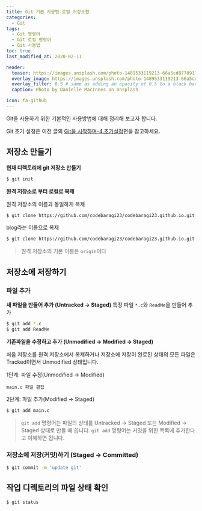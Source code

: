 ```yaml
---
title: Git 기본 사용법-로컬 저장소편
categories: 
  - Git
tags: 
  - Git 명령어
  - Git 로컬 명령어
  - Git 사용법
toc: true
last_modified_at: 2020-02-11

header:
  teaser: https://images.unsplash.com/photo-1489533119213-66a5cd877091?ixlib=rb-1.2.1&ixid=eyJhcHBfaWQiOjEyMDd9&auto=format&fit=crop&w=256&q=40
  overlay_image: https://images.unsplash.com/photo-1489533119213-66a5cd877091?ixlib=rb-1.2.1&ixid=eyJhcHBfaWQiOjEyMDd9&auto=format&fit=crop&w=1024&q=80
  overlay_filter: 0.5 # same as adding an opacity of 0.5 to a black background
  caption: Photo by Danielle MacInnes on Unsplash

icon: fa-github
---
```



Git을 사용하기 위한 기본적인 사용방법에 대해 정리해 보고자 합니다.

Git 초기 설정은 이전 글의  [Git을 시작하며-4.초기설정](/git/Start-Git/#4-초기-설정)편을 참고하세요.


## 저장소 만들기

**현재 디렉토리에 git 저장소 만들기**

```bash
$ git init
```

**원격 저장소로 부터 로컬로 복제**

원격 저장소의 이름과 동일하게 복제

```bash
$ git clone https://github.com/codebaragi23/codebaragi23.github.io.git
```

blog라는 이름으로 복제

```bash
$ git clone https://github.com/codebaragi23/codebaragi23.github.io.git blog
```

> 원격 저장소의 기본 이름은 `origin`이다

## 저장소에 저장하기

### 파일 추가

**새 파일을 만들어 추가 (Untracked -> Staged)**
특정 파일 `*.c`와 `ReadMe`을 만들어 추가

```bash
$ git add *.c
$ git add ReadMe
```

**기존파일을 수정하고 추가 (Unmodified -> Modified -> Staged)**

처음 저장소를 원격 저장소에서 복제하거나 저장소에 저장이 완료된 상태의 모든 파일은 Tracked이면서 Unmodified 상태입니다.

1단계: 파일 수정(Unmodified -> Modified)

```
main.c 파일 편집
```

2단계: 파일 추가(Modified -> Staged)

```bash
$ git add main.c
```


> `git add` 명령어는 파일의 상태를 Untracked -> Staged 또는 Modified -> Staged 상태로 만들 때 씁니다.
> `git add` 명령어는 커밋을 위한 목록에 추가한다고 이해하면 됩니다.

### 저장소에 저장(커밋)하기 (Staged -> Committed)

```bash
$ git commit -m 'update git'
```

## 작업 디렉토리의 파일 상태 확인

```bash
$ git status
```

